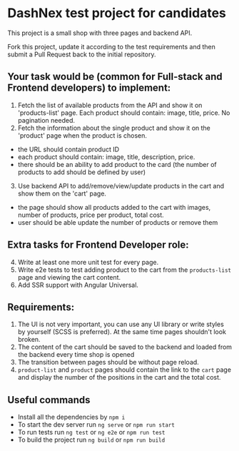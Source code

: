 # DashNex test project for candidates

This project is a small shop with three pages and backend API.

Fork this project, update it according to the test requirements and then submit a Pull Request back to the initial repository.

## Your task would be (common for Full-stack and Frontend developers) to implement:
1. Fetch the list of available products from the API and show it on 'products-list' page. Each product should contain: image, title, price. No pagination needed.
2. Fetch the information about the single product and show it on the 'product' page when the product is chosen.

* the URL should contain product ID
* each product should contain: image, title, description, price.
* there should be an ability to add product to the card (the number of products to add should be defined by user)

3. Use backend API to add/remove/view/update products in the cart and show them on the 'cart' page.

- the page should show all products added to the cart with images, number of products, price per product, total cost.
- user should be able update the number of products or remove them

## Extra tasks for Frontend Developer role:
4. Write at least one more unit test for every page.
5. Write e2e tests to test adding product to the cart from the `products-list` page and viewing the cart content.
6. Add SSR support with Angular Universal.

## Requirements:
1. The UI is not very important, you can use any UI library or write styles by yourself (SCSS is preferred). At the same time pages shouldn't look broken.
2. The content of the cart should be saved to the backend and loaded from the backend every time shop is opened
3. The transition between pages should be without page reload.
4. `product-list` and `product` pages should contain the link to the `cart` page and display the number of the positions in the cart and the total cost.

## Useful commands

- Install all the dependencies by `npm i`
- To start the dev server run `ng serve` or `npm run start`
- To run tests run `ng test` or `ng e2e` or `npm run test`
- To build the project run `ng build` or `npm run build`
